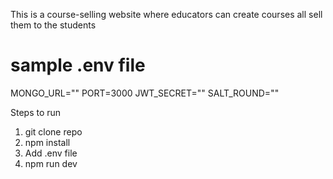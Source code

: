 This is a course-selling website where educators can create courses all sell them to the students 

# sample .env file
MONGO_URL=""
PORT=3000
JWT_SECRET=""
SALT_ROUND=""

Steps to run 
1. git clone repo
2. npm install
3. Add .env file
4. npm run dev
